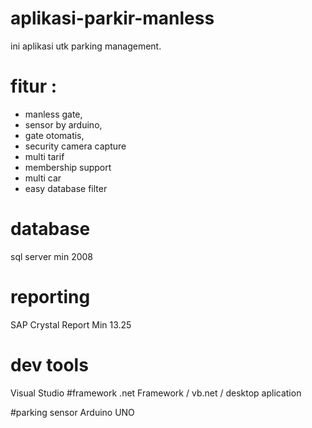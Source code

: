 # aplikasi-parkir-manless
  ini aplikasi utk parking management.

# fitur :
- manless gate, 
- sensor by arduino, 
- gate otomatis, 
- security camera capture
- multi tarif
- membership support
- multi car
- easy database filter

# database 
  sql server min 2008
# reporting  
  SAP Crystal Report Min 13.25
# dev tools
  Visual Studio
#framework
  .net Framework / vb.net / desktop aplication

#parking sensor
 Arduino UNO   
